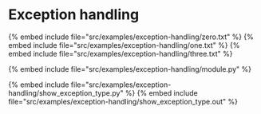 # Exception handling

{% embed include file="src/examples/exception-handling/zero.txt" %}
{% embed include file="src/examples/exception-handling/one.txt" %}
{% embed include file="src/examples/exception-handling/three.txt" %}

{% embed include file="src/examples/exception-handling/module.py" %}

{% embed include file="src/examples/exception-handling/show_exception_type.py" %}
{% embed include file="src/examples/exception-handling/show_exception_type.out" %}


